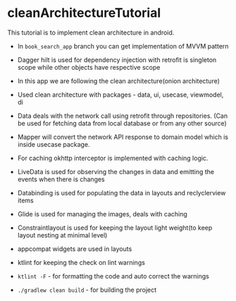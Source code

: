 # cleanArchitectureTutorial
This tutorial is to implement clean architecture in android.

- In `book_search_app` branch you can get implementation of MVVM pattern
- Dagger hilt is used for dependency injection with retrofit is singleton scope while other objects have respective scope

- In this app we are following the clean architecture(onion architecture) 
- Used clean architecture with packages - data, ui, usecase, viewmodel, di
- Data deals with the network call using retrofit through repositories. (Can be used for fetching data from local database or from any other source)
- Mapper will convert the network API response to domain model which is inside usecase package.

- For caching okhttp interceptor is implemented with caching logic. 

- LiveData is used for observing the changes in data and emitting the events when there is changes

- Databinding is used for populating the data in layouts and reclyclerview items
- Glide is used for managing the images, deals with caching
- Constraintlayout is used for keeping the layout light weight(to keep layout nesting at minimal level)
- appcompat widgets are used in layouts
- ktlint for keeping the check on lint warnings

- `ktlint -F` - for formatting the code and auto correct the warnings
- `./gradlew clean build` - for building the project
